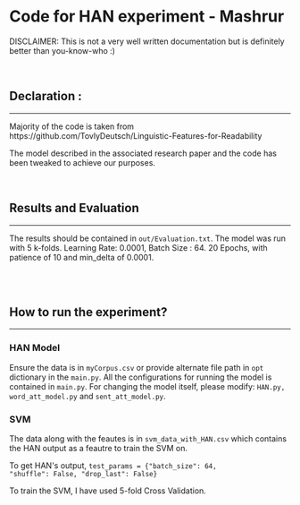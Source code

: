 # Code for HAN experiment - Mashrur

DISCLAIMER: This is not a very well written documentation but is definitely better than you-know-who :)

<br>

## Declaration :
<hr>
Majority of the code is taken from https://github.com/TovlyDeutsch/Linguistic-Features-for-Readability 

The model described in the associated research paper and the code has been tweaked to achieve our purposes.  

<br>

## Results and Evaluation
<hr>
The results should be contained in <code>out/Evaluation.txt</code>. The model was run with 5 k-folds. Learning Rate: 0.0001, Batch Size : 64. 20 Epochs, with patience of 10 and min_delta of 0.0001.

<br><br>

## How to run the experiment? 
<hr>

### HAN Model  
Ensure the data is in <code>myCorpus.csv</code> or provide alternate file path in <code>opt</code> dictionary in the <code>main.py</code>. All the configurations for running the model is contained in <code>main.py</code>. For changing the model itself, please modify: <code>HAN.py, word_att_model.py</code> and <code>sent_att_model.py</code>. 

### SVM  
The data along with the feautes is in <code>svm_data_with_HAN.csv</code> which contains the HAN output as a feautre to train the SVM on. 

To get HAN's output, <code>test_params = {"batch_size": 64,
                   "shuffle": False,
                   "drop_last": False}</code>

To train the SVM, I have used 5-fold Cross Validation.  